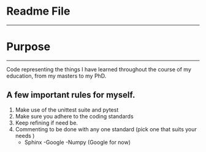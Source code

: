 # Readme File
-------------

# Purpose
-------------
Code representing the things I have learned throughout 
the course of my education, from my masters to my PhD.



## A few important rules for myself.
1. Make use of the unittest suite and pytest
2. Make sure you adhere to the coding standards
3. Keep refining if need be.
4. Commenting to be done with any one standard (pick one that suits your needs )
   - Sphinx -Google -Numpy (Google for now)